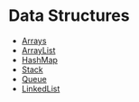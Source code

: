 # Data Structures

* <a href="https://github.com/TheMIU/DataStructures/blob/main/src/O1_Arrays/ArraysDemo.java">Arrays</a>
* <a href="https://github.com/TheMIU/DataStructures/blob/main/src/O2_ArrayList/ArrayListDemo.java">ArrayList</a>
* <a href="https://github.com/TheMIU/DataStructures/blob/main/src/O3_HashMap/HashMapDemo.java">HashMap</a>
* <a href="https://github.com/TheMIU/DataStructures/blob/main/src/O4_Stack/Stack.java">Stack</a>
* <a href="https://github.com/TheMIU/DataStructures/blob/main/src/O5_Queue/Queue.java">Queue</a>
* <a href="https://github.com/TheMIU/DataStructures/blob/main/src/O6_LinkedList/LinkedList.java">LinkedList</a>
